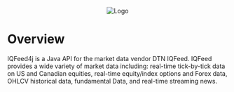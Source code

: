 <p align="center"><img src="https://i.imgur.com/4Gx8Y25.png" alt="Logo"></p>

# Overview

IQFeed4j is a Java API for the market data vendor DTN IQFeed. IQFeed provides a wide variety of market data including: real-time tick-by-tick data on US and Canadian equities, real-time equity/index options and Forex data, OHLCV historical data, fundamental Data, and real-time streaming news. 
